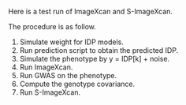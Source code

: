 Here is a test run of ImageXcan and S-ImageXcan.

The procedure is as follow.

1. Simulate weight for IDP models.
2. Run prediction script to obtain the predicted IDP.
3. Simulate the phenotype by y = IDP[k] + noise.
4. Run ImageXcan.
5. Run GWAS on the phenotype.
6. Compute the genotype covariance.
7. Run S-ImageXcan.

